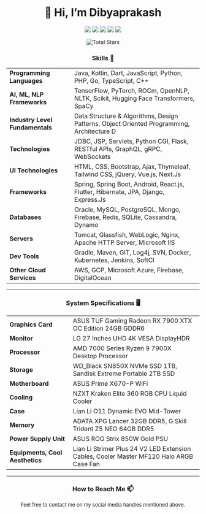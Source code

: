 <h1 align="center">👋 Hi, I’m Dibyaprakash</h1>

<p align="center">
  <a href="https://facebook.com/dibyapp"><img src="https://img.shields.io/badge/Facebook-dibyapp-blue?style=flat-square&logo=facebook"></a>
  <a href="https://twitter.com/dibyapp"><img src="https://img.shields.io/badge/Twitter-imdibyapp-blue?style=flat-square&logo=twitter"></a>
  <a href="https://instagram.com/dibyapp"><img src="https://img.shields.io/badge/Instagram-dibyapp-purple?style=flat-square&logo=instagram"></a>
  <a href="https://linkedin.com/in/dibyapp"><img src="https://img.shields.io/badge/LinkedIn-dibyapp-blue?style=flat-square&logo=linkedin"></a>
  <a href="https://www.youtube.com/@dibyapp"><img src="https://img.shields.io/badge/YouTube-Programmatic%20DIB-red?style=flat-square&logo=youtube"></a>
</p>

<div align="center">
  <img src="https://github-readme-stats.vercel.app/api?username=dibyapp&show_icons=true&hide_title=true&hide_rank=true&count_private=true&hide=prs,issues,contribs,commits&custom_title=Total%20Stars&theme=ambient_gradient" alt="Total Stars" />
</div>

<h3 align="center">Skills  🚀</h3>

<table align="center">
  <tr>
    <td><b>Programming Languages</b></td>
    <td>Java, Kotlin, Dart, JavaScript, Python, PHP, Go, TypeScript, C++</td>
  </tr>
  <tr>
    <td><b>AI, ML, NLP Frameworks</b></td>
    <td>TensorFlow, PyTorch, ROCm, OpenNLP, NLTK, Scikit, Hugging Face Transformers, SpaCy</td>
  </tr>
  <tr>
    <td><b>Industry Level Fundamentals</b></td>
    <td>Data Structure & Algorithms, Design Patterns, Object Oriented Programming, Architecture D</td>
  </tr>
  <tr>
    <td><b>Technologies</b></td>
    <td>JDBC, JSP, Servlets, Python CGI, Flask, RESTful APIs, GraphQL, gRPC, WebSockets</td>
  </tr>
  <tr>
    <td><b>UI Technologies</b></td>
    <td>HTML, CSS, Bootstrap, Ajax, Thymeleaf, Tailwind CSS, jQuery, Vue.js, Next.Js</td>
  </tr>
  <tr>
    <td><b>Frameworks</b></td>
    <td>Spring, Spring Boot, Android, React.js, Flutter, Hibernate, JPA, Django, Express.Js</td>
  </tr>
  <tr>
    <td><b>Databases</b></td>
    <td>Oracle, MySQL, PostgreSQL, Mongo, Firebase, Redis, SQLite, Cassandra, Dynamo</td>
  </tr>
  <tr>
    <td><b>Servers</b></td>
    <td>Tomcat, Glassfish, WebLogic, Nginx, Apache HTTP Server, Microsoft IIS</td>
  </tr>
  <tr>
    <td><b>Dev Tools</b></td>
    <td>Gradle, Maven, GIT, Log4j, SVN, Docker, Kubernetes, Jenkins, SoftCI</td>
  </tr>
  <tr>
    <td><b>Other Cloud Services</b></td>
    <td>AWS, GCP, Microsoft Azure, Firebase, DigitalOcean</td>
  </tr>
</table>

---

<h3 align="center">System Specifications  🖥️</h3>

<table align="center">
  <tr>
    <td><b>Graphics Card</b></td>
    <td>ASUS TUF Gaming Radeon RX 7900 XTX OC Edition 24GB GDDR6</td>
  </tr>
  <tr>
    <td><b>Monitor</b></td>
    <td>LG 27 Inches UHD 4K VESA DisplayHDR</td>
  </tr>
  <tr>
    <td><b>Processor</b></td>
    <td>AMD 7000 Series Ryzen 9 7900X Desktop Processor</td>
  </tr>
  <tr>
    <td><b>Storage</b></td>
    <td>WD_Black SN850X NVMe SSD 1TB, Sandisk Extreme Portable 2TB SSD</td>
  </tr>
  <tr>
    <td><b>Motherboard</b></td>
    <td>ASUS Prime X670-P WiFi</td>
  </tr>
  <tr>
    <td><b>Cooling</b></td>
    <td>NZXT Kraken Elite 360 RGB CPU Liquid Cooler</td>
  </tr>
  <tr>
    <td><b>Case</b></td>
    <td>Lian Li O11 Dynamic EVO Mid-Tower</td>
  </tr>
  <tr>
    <td><b>Memory</b></td>
    <td>ADATA XPG Lancer 32GB DDR5, G.Skill Trident Z5 NEO 64GB DDR5</td>
  </tr>
  <tr>
    <td><b>Power Supply Unit</b></td>
    <td>ASUS ROG Strix 850W Gold PSU</td>
  </tr>
  <tr>
    <td><b>Equipments, Cool Aesthetics</b></td>
    <td>Lian Li Strimer Plus 24 V2 LED Extension Cables, Cooler Master MF120 Halo ARGB Case Fan</td>
  </tr>
</table>

---

<h3 align="center">How to Reach Me  📫</h3>

<p style="font-size: small;" align="center">Feel free to contact me on my social media handles mentioned above.</p>
